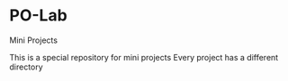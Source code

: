 # PO-Lab
Mini Projects

This is a special repository for mini projects
Every project has a different directory
